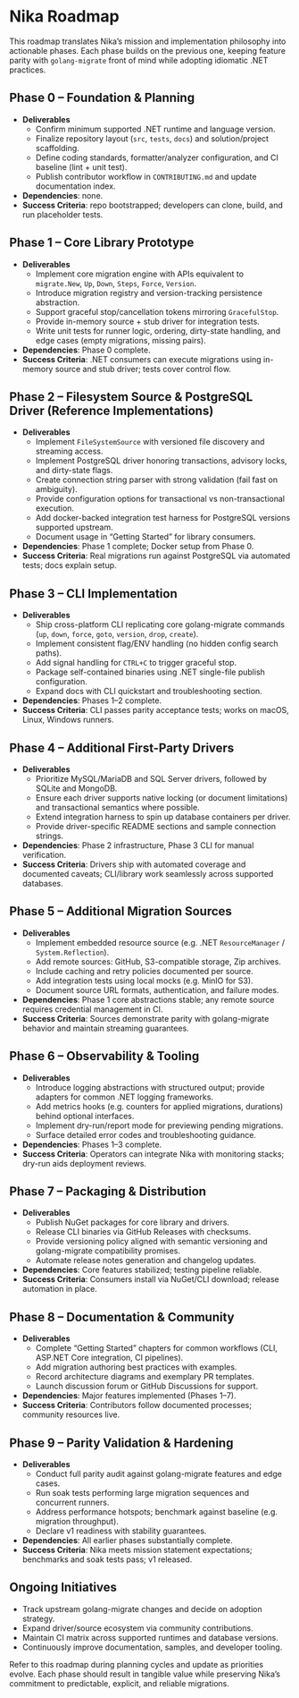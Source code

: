 # Nika Roadmap

This roadmap translates Nika’s mission and implementation philosophy into actionable phases. Each phase builds on the previous one, keeping feature parity with `golang-migrate` front of mind while adopting idiomatic .NET practices.

## Phase 0 – Foundation & Planning

- **Deliverables**
  - Confirm minimum supported .NET runtime and language version.
  - Finalize repository layout (`src`, `tests`, `docs`) and solution/project scaffolding.
  - Define coding standards, formatter/analyzer configuration, and CI baseline (lint + unit test).
  - Publish contributor workflow in `CONTRIBUTING.md` and update documentation index.
- **Dependencies**: none.
- **Success Criteria**: repo bootstrapped; developers can clone, build, and run placeholder tests.

## Phase 1 – Core Library Prototype

- **Deliverables**
  - Implement core migration engine with APIs equivalent to `migrate.New`, `Up`, `Down`, `Steps`, `Force`, `Version`.
  - Introduce migration registry and version-tracking persistence abstraction.
  - Support graceful stop/cancellation tokens mirroring `GracefulStop`.
  - Provide in-memory source + stub driver for integration tests.
  - Write unit tests for runner logic, ordering, dirty-state handling, and edge cases (empty migrations, missing pairs).
- **Dependencies**: Phase 0 complete.
- **Success Criteria**: .NET consumers can execute migrations using in-memory source and stub driver; tests cover control flow.

## Phase 2 – Filesystem Source & PostgreSQL Driver (Reference Implementations)

- **Deliverables**
  - Implement `FileSystemSource` with versioned file discovery and streaming access.
  - Implement PostgreSQL driver honoring transactions, advisory locks, and dirty-state flags.
  - Create connection string parser with strong validation (fail fast on ambiguity).
  - Provide configuration options for transactional vs non-transactional execution.
  - Add docker-backed integration test harness for PostgreSQL versions supported upstream.
  - Document usage in “Getting Started” for library consumers.
- **Dependencies**: Phase 1 complete; Docker setup from Phase 0.
- **Success Criteria**: Real migrations run against PostgreSQL via automated tests; docs explain setup.

## Phase 3 – CLI Implementation

- **Deliverables**
  - Ship cross-platform CLI replicating core golang-migrate commands (`up`, `down`, `force`, `goto`, `version`, `drop`, `create`).
  - Implement consistent flag/ENV handling (no hidden config search paths).
  - Add signal handling for `CTRL+C` to trigger graceful stop.
  - Package self-contained binaries using .NET single-file publish configuration.
  - Expand docs with CLI quickstart and troubleshooting section.
- **Dependencies**: Phases 1–2 complete.
- **Success Criteria**: CLI passes parity acceptance tests; works on macOS, Linux, Windows runners.

## Phase 4 – Additional First-Party Drivers

- **Deliverables**
  - Prioritize MySQL/MariaDB and SQL Server drivers, followed by SQLite and MongoDB.
  - Ensure each driver supports native locking (or document limitations) and transactional semantics where possible.
  - Extend integration harness to spin up database containers per driver.
  - Provide driver-specific README sections and sample connection strings.
- **Dependencies**: Phase 2 infrastructure, Phase 3 CLI for manual verification.
- **Success Criteria**: Drivers ship with automated coverage and documented caveats; CLI/library work seamlessly across supported databases.

## Phase 5 – Additional Migration Sources

- **Deliverables**
  - Implement embedded resource source (e.g. .NET `ResourceManager` / `System.Reflection`).
  - Add remote sources: GitHub, S3-compatible storage, Zip archives.
  - Include caching and retry policies documented per source.
  - Add integration tests using local mocks (e.g. MinIO for S3).
  - Document source URL formats, authentication, and failure modes.
- **Dependencies**: Phase 1 core abstractions stable; any remote source requires credential management in CI.
- **Success Criteria**: Sources demonstrate parity with golang-migrate behavior and maintain streaming guarantees.

## Phase 6 – Observability & Tooling

- **Deliverables**
  - Introduce logging abstractions with structured output; provide adapters for common .NET logging frameworks.
  - Add metrics hooks (e.g. counters for applied migrations, durations) behind optional interfaces.
  - Implement dry-run/report mode for previewing pending migrations.
  - Surface detailed error codes and troubleshooting guidance.
- **Dependencies**: Phases 1–3 complete.
- **Success Criteria**: Operators can integrate Nika with monitoring stacks; dry-run aids deployment reviews.

## Phase 7 – Packaging & Distribution

- **Deliverables**
  - Publish NuGet packages for core library and drivers.
  - Release CLI binaries via GitHub Releases with checksums.
  - Provide versioning policy aligned with semantic versioning and golang-migrate compatibility promises.
  - Automate release notes generation and changelog updates.
- **Dependencies**: Core features stabilized; testing pipeline reliable.
- **Success Criteria**: Consumers install via NuGet/CLI download; release automation in place.

## Phase 8 – Documentation & Community

- **Deliverables**
  - Complete “Getting Started” chapters for common workflows (CLI, ASP.NET Core integration, CI pipelines).
  - Add migration authoring best practices with examples.
  - Record architecture diagrams and exemplary PR templates.
  - Launch discussion forum or GitHub Discussions for support.
- **Dependencies**: Major features implemented (Phases 1–7).
- **Success Criteria**: Contributors follow documented processes; community resources live.

## Phase 9 – Parity Validation & Hardening

- **Deliverables**
  - Conduct full parity audit against golang-migrate features and edge cases.
  - Run soak tests performing large migration sequences and concurrent runners.
  - Address performance hotspots; benchmark against baseline (e.g. migration throughput).
  - Declare v1 readiness with stability guarantees.
- **Dependencies**: All earlier phases substantially complete.
- **Success Criteria**: Nika meets mission statement expectations; benchmarks and soak tests pass; v1 released.

## Ongoing Initiatives

- Track upstream golang-migrate changes and decide on adoption strategy.
- Expand driver/source ecosystem via community contributions.
- Maintain CI matrix across supported runtimes and database versions.
- Continuously improve documentation, samples, and developer tooling.

Refer to this roadmap during planning cycles and update as priorities evolve. Each phase should result in tangible value while preserving Nika’s commitment to predictable, explicit, and reliable migrations.
